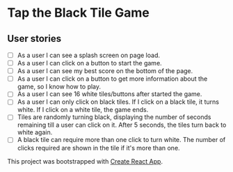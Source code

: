 # Tap the Black Tile Game

## User stories

- [ ] As a user I can see a splash screen on page load.
- [ ] As a user I can click on a button to start the game.
- [ ] As a user I can see my best score on the bottom of the page.
- [ ] As a user I can click on a button to get more information about the game, so I know how to play.
- [ ] As a user I can see 16 white tiles/buttons after started the game.
- [ ] As a user I can only click on black tiles. If I click on a black tile, it turns white. If I click on a white tile, the game ends.
- [ ] Tiles are randomly turning black, displaying the number of seconds remaining till a user can click on it. After 5 seconds, the tiles turn back to white again.
- [ ] A black tile can require more than one click to turn white. The number of clicks required are shown in the tile if it's more than one.

This project was bootstrapped with [Create React App](https://github.com/facebookincubator/create-react-app).
